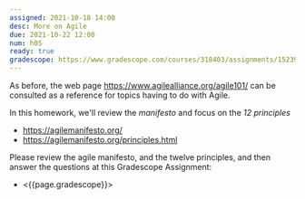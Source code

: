```yaml
---
assigned: 2021-10-18 14:00
desc: More on Agile
due: 2021-10-22 12:00
num: h05
ready: true
gradescope: https://www.gradescope.com/courses/318403/assignments/1523990
---
```


<div style="display:none;">https://ucsb-cs148.github.io/w21/hwk/h05/</div>

As before, the web page <https://www.agilealliance.org/agile101/> can be consulted as a reference for topics
having to do with Agile.

In this homework, we'll review the *manifesto* and focus on the *12 principles* 

* <https://agilemanifesto.org/>
* <https://agilemanifesto.org/principles.html>

Please review the agile manifesto, and the twelve principles, and then answer the questions at this Gradescope Assignment:

* <{{page.gradescope}}>

